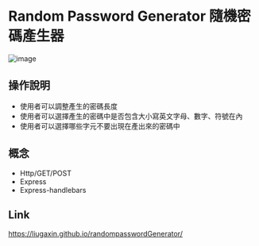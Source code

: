 # Random Password Generator 隨機密碼產生器

![image](https://github.com/liugaxin/randomPasswordGenerator/blob/master/pic/password.png)

## 操作說明

- 使用者可以調整產生的密碼長度
- 使用者可以選擇產生的密碼中是否包含大小寫英文字母、數字、符號在內
- 使用者可以選擇哪些字元不要出現在產出來的密碼中

## 概念

- Http/GET/POST
- Express 
- Express-handlebars

## Link
https://liugaxin.github.io/randompasswordGenerator/